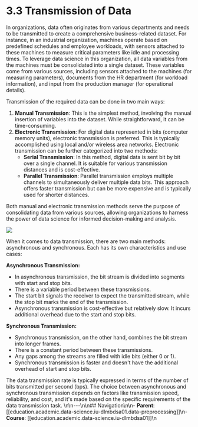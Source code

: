 # 3.3 Transmission of Data

In organizations, data often originates from various departments and needs to be transmitted to create a comprehensive business-related dataset. For instance, in an industrial organization, machines operate based on predefined schedules and employee workloads, with sensors attached to these machines to measure critical parameters like idle and processing times. To leverage data science in this organization, all data variables from the machines must be consolidated into a single dataset. These variables come from various sources, including sensors attached to the machines (for measuring parameters), documents from the HR department (for workload information), and input from the production manager (for operational details).

Transmission of the required data can be done in two main ways:

1. **Manual Transmission**: This is the simplest method, involving the manual insertion of variables into the dataset. While straightforward, it can be time-consuming.
2. **Electronic Transmission**: For digital data represented in bits (computer memory units), electronic transmission is preferred. This is typically accomplished using local and/or wireless area networks. Electronic transmission can be further categorized into two methods:
   * **Serial Transmission**: In this method, digital data is sent bit by bit over a single channel. It is suitable for various transmission distances and is cost-effective.
   * **Parallel Transmission**: Parallel transmission employs multiple channels to simultaneously deliver multiple data bits. This approach offers faster transmission but can be more expensive and is typically used for shorter distances.

Both manual and electronic transmission methods serve the purpose of consolidating data from various sources, allowing organizations to harness the power of data science for informed decision-making and analysis.

![](<../../.gitbook/assets/image (1) (1) (1) (1).png>)

When it comes to data transmission, there are two main methods: asynchronous and synchronous. Each has its own characteristics and use cases:

**Asynchronous Transmission:**

* In asynchronous transmission, the bit stream is divided into segments with start and stop bits.
* There is a variable period between these transmissions.
* The start bit signals the receiver to expect the transmitted stream, while the stop bit marks the end of the transmission.
* Asynchronous transmission is cost-effective but relatively slow. It incurs additional overhead due to the start and stop bits.

**Synchronous Transmission:**

* Synchronous transmission, on the other hand, combines the bit stream into longer frames.
* There is a constant period between these transmissions.
* Any gaps among the streams are filled with idle bits (either 0 or 1).
* Synchronous transmission is faster and doesn't have the additional overhead of start and stop bits.

The data transmission rate is typically expressed in terms of the number of bits transmitted per second (bps). The choice between asynchronous and synchronous transmission depends on factors like transmission speed, reliability, and cost, and it's made based on the specific requirements of the data transmission task.
\n\n---\n\n## Navigation\n\n- **Parent**: [[education.academic.data-science.iu-dlmbdsa01.data-preprocessing]]\n- **Course**: [[education.academic.data-science.iu-dlmbdsa01]]\n